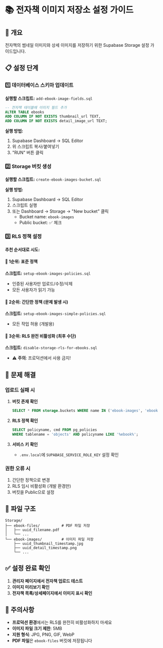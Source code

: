 # 📚 전자책 이미지 저장소 설정 가이드

## 🎯 개요
전자책의 썸네일 이미지와 상세 이미지를 저장하기 위한 Supabase Storage 설정 가이드입니다.

## 📋 설정 단계

### 1️⃣ 데이터베이스 스키마 업데이트

**실행할 스크립트:** `add-ebook-image-fields.sql`

```sql
-- 전자책 테이블에 이미지 필드 추가
ALTER TABLE ebooks 
ADD COLUMN IF NOT EXISTS thumbnail_url TEXT,
ADD COLUMN IF NOT EXISTS detail_image_url TEXT;
```

**실행 방법:**
1. Supabase Dashboard → SQL Editor
2. 위 스크립트 복사/붙여넣기
3. "RUN" 버튼 클릭

### 2️⃣ Storage 버킷 생성

**실행할 스크립트:** `create-ebook-images-bucket.sql`

**실행 방법:**
1. Supabase Dashboard → SQL Editor
2. 스크립트 실행
3. 또는 Dashboard → Storage → "New bucket" 클릭
   - Bucket name: `ebook-images`
   - Public bucket: ✅ 체크

### 3️⃣ RLS 정책 설정

**추천 순서대로 시도:**

#### 🥇 1순위: 표준 정책
**스크립트:** `setup-ebook-images-policies.sql`
- 인증된 사용자만 업로드/수정/삭제
- 모든 사용자가 읽기 가능

#### 🥈 2순위: 간단한 정책 (문제 발생 시)
**스크립트:** `setup-ebook-images-simple-policies.sql`
- 모든 작업 허용 (개발용)

#### 🥉 3순위: RLS 완전 비활성화 (최후 수단)
**스크립트:** `disable-storage-rls-for-ebooks.sql`
- ⚠️ **주의**: 프로덕션에서 사용 금지!

## 🔧 문제 해결

### 업로드 실패 시
1. **버킷 존재 확인**
   ```sql
   SELECT * FROM storage.buckets WHERE name IN ('ebook-images', 'ebook-files');
   ```

2. **RLS 정책 확인**
   ```sql
   SELECT policyname, cmd FROM pg_policies 
   WHERE tablename = 'objects' AND policyname LIKE '%ebook%';
   ```

3. **서비스 키 확인**
   - `.env.local`에 `SUPABASE_SERVICE_ROLE_KEY` 설정 확인

### 권한 오류 시
1. 간단한 정책으로 변경
2. RLS 임시 비활성화 (개발 환경만)
3. 버킷을 Public으로 설정

## 📁 파일 구조

```
Storage/
├── ebook-files/          # PDF 파일 저장
│   ├── uuid_filename.pdf
│   └── ...
└── ebook-images/         # 이미지 파일 저장
    ├── uuid_thumbnail_timestamp.jpg
    ├── uuid_detail_timestamp.png
    └── ...
```

## ✅ 설정 완료 확인

1. **관리자 페이지에서 전자책 업로드 테스트**
2. **이미지 미리보기 확인**
3. **전자책 목록/상세페이지에서 이미지 표시 확인**

## 🚨 주의사항

- **프로덕션 환경**에서는 RLS를 완전히 비활성화하지 마세요
- **이미지 파일 크기 제한**: 5MB
- **지원 형식**: JPG, PNG, GIF, WebP
- **PDF 파일**은 `ebook-files` 버킷에 저장됩니다
